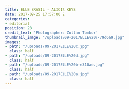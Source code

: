 ```yaml
---
title: ELLE BRASIL - ALICIA KEYS
date: 2017-09-25 17:57:00 Z
categories:
- editorial
position: 28
credit_text: 'Photographer: Zoltan Tombor'
thumbnail_image: "/uploads/09-2017ELLE%20c-79d6a9.jpg"
images:
- path: "/uploads/09-2017ELLE%20c.jpg"
  class: half
- path: "/uploads/09-2017ELLE%20d.jpg"
  class: half
- path: "/uploads/09-2017ELLE%20b-e310ae.jpg"
  class: half
- path: "/uploads/09-2017ELLE%20a.jpg"
  class: half
---
```


